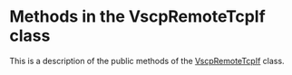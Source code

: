 # Methods in the VscpRemoteTcpIf class

This is a description of the public methods of the [VscpRemoteTcpIf](https://github.com/grodansparadis/vscp/blob/master/src/vscp/common/vscpremotetcpif.h) class.


